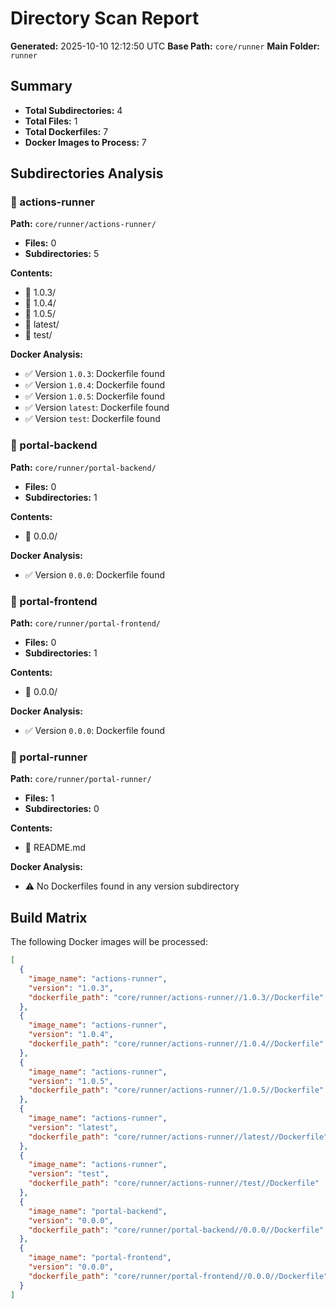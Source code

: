 # Directory Scan Report

**Generated:** 2025-10-10 12:12:50 UTC
**Base Path:** `core/runner`
**Main Folder:** `runner`

## Summary
- **Total Subdirectories:** 4
- **Total Files:** 1
- **Total Dockerfiles:** 7
- **Docker Images to Process:** 7

## Subdirectories Analysis

### 📂 actions-runner
**Path:** `core/runner/actions-runner/`

- **Files:** 0
- **Subdirectories:** 5

**Contents:**
- 📁 1.0.3/
- 📁 1.0.4/
- 📁 1.0.5/
- 📁 latest/
- 📁 test/

**Docker Analysis:**
- ✅ Version `1.0.3`: Dockerfile found
- ✅ Version `1.0.4`: Dockerfile found
- ✅ Version `1.0.5`: Dockerfile found
- ✅ Version `latest`: Dockerfile found
- ✅ Version `test`: Dockerfile found

### 📂 portal-backend
**Path:** `core/runner/portal-backend/`

- **Files:** 0
- **Subdirectories:** 1

**Contents:**
- 📁 0.0.0/

**Docker Analysis:**
- ✅ Version `0.0.0`: Dockerfile found

### 📂 portal-frontend
**Path:** `core/runner/portal-frontend/`

- **Files:** 0
- **Subdirectories:** 1

**Contents:**
- 📁 0.0.0/

**Docker Analysis:**
- ✅ Version `0.0.0`: Dockerfile found

### 📂 portal-runner
**Path:** `core/runner/portal-runner/`

- **Files:** 1
- **Subdirectories:** 0

**Contents:**
- 📄 README.md

**Docker Analysis:**
- ⚠️  No Dockerfiles found in any version subdirectory

## Build Matrix

The following Docker images will be processed:

```json
[
  {
    "image_name": "actions-runner",
    "version": "1.0.3",
    "dockerfile_path": "core/runner/actions-runner//1.0.3//Dockerfile"
  },
  {
    "image_name": "actions-runner",
    "version": "1.0.4",
    "dockerfile_path": "core/runner/actions-runner//1.0.4//Dockerfile"
  },
  {
    "image_name": "actions-runner",
    "version": "1.0.5",
    "dockerfile_path": "core/runner/actions-runner//1.0.5//Dockerfile"
  },
  {
    "image_name": "actions-runner",
    "version": "latest",
    "dockerfile_path": "core/runner/actions-runner//latest//Dockerfile"
  },
  {
    "image_name": "actions-runner",
    "version": "test",
    "dockerfile_path": "core/runner/actions-runner//test//Dockerfile"
  },
  {
    "image_name": "portal-backend",
    "version": "0.0.0",
    "dockerfile_path": "core/runner/portal-backend//0.0.0//Dockerfile"
  },
  {
    "image_name": "portal-frontend",
    "version": "0.0.0",
    "dockerfile_path": "core/runner/portal-frontend//0.0.0//Dockerfile"
  }
]
```
